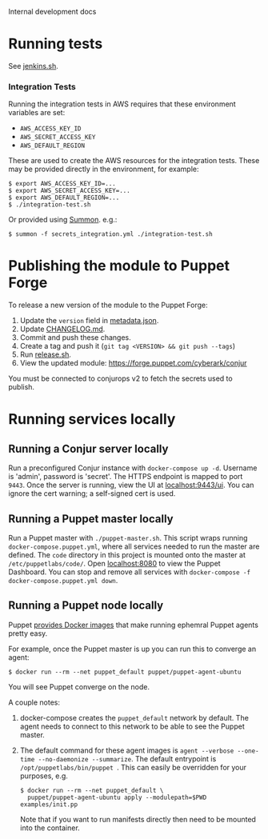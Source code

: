 Internal development docs

# Running tests

See [jenkins.sh](jenkins.sh).

### Integration Tests

Running the integration tests in AWS requires that these environment variables are set:

- `AWS_ACCESS_KEY_ID`
- `AWS_SECRET_ACCESS_KEY`
- `AWS_DEFAULT_REGION`

These are used to create the AWS resources for the integration tests. These may be provided
directly in the environment, for example:

```sh-session
$ export AWS_ACCESS_KEY_ID=...
$ export AWS_SECRET_ACCESS_KEY=...
$ export AWS_DEFAULT_REGION=...
$ ./integration-test.sh
```

Or provided using [Summon](https://cyberark.github.io/summon/). e.g.:

```sh-session
$ summon -f secrets_integration.yml ./integration-test.sh
```

# Publishing the module to Puppet Forge

To release a new version of the module to the Puppet Forge:

1. Update the `version` field in [metadata.json](metadata.json).
2. Update [CHANGELOG.md](CHANGELOG.md).
3. Commit and push these changes.
4. Create a tag and push it (`git tag <VERSION> && git push --tags`)
5. Run [release.sh](release.sh).
6. View the updated module: https://forge.puppet.com/cyberark/conjur

You must be connected to conjurops v2 to fetch the secrets used to publish.

# Running services locally

## Running a Conjur server locally

Run a preconfigured Conjur instance with `docker-compose up -d`.
Username is 'admin', password is 'secret'. The HTTPS endpoint is mapped to port `9443`.
Once the server is running, view the UI at [localhost:9443/ui](https://localhost:9443/ui).
You can ignore the cert warning; a self-signed cert is used.

## Running a Puppet master locally

Run a Puppet master with `./puppet-master.sh`. This script wraps running `docker-compose.puppet.yml`, where
all services needed to run the master are defined. The `code` directory in this project is mounted
onto the master at `/etc/puppetlabs/code/`. Open [localhost:8080](http://localhost:8080) to view the Puppet Dashboard.
You can stop and remove all services with `docker-compose -f docker-compose.puppet.yml down`.

## Running a Puppet node locally

Puppet [provides Docker images](https://github.com/puppetlabs/puppet-in-docker#description)
that make running ephemral Puppet agents pretty easy.

For example, once the Puppet master is up you can run this to converge an agent:

```sh-session
$ docker run --rm --net puppet_default puppet/puppet-agent-ubuntu
```

You will see Puppet converge on the node.

A couple notes:

1. docker-compose creates the `puppet_default` network by default. The agent needs to connect to this
   network to be able to see the Puppet master.
2. The default command for these agent images is `agent --verbose --one-time --no-daemonize --summarize`.
   The default entrypoint is `/opt/puppetlabs/bin/puppet `.
   This can easily be overridden for your purposes, e.g.

   ```sh-session
   $ docker run --rm --net puppet_default \
     puppet/puppet-agent-ubuntu apply --modulepath=$PWD examples/init.pp
   ```

   Note that if you want to run manifests directly then need to be mounted into the container.
